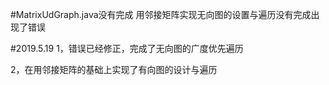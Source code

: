 #MatrixUdGraph.java没有完成
用邻接矩阵实现无向图的设置与遍历没有完成出现了错误

#2019.5.19
1，错误已经修正，完成了无向图的广度优先遍历

2，在用邻接矩阵的基础上实现了有向图的设计与遍历

